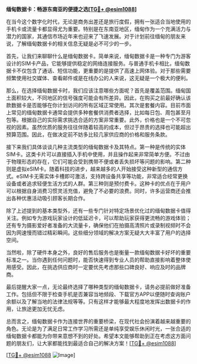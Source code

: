 **缅甸数据卡：畅游东南亚的便捷之选[[TG💪+ @esim1088](https://t.me/s/esim1088)]**

在当今这个数字化时代，无论是商务出差还是旅行度假，拥有一张适合当地使用的手机卡或流量卡都显得尤为重要。特别是在东南亚地区，缅甸作为一个充满活力与潜力的国家，其通信市场近年来也迎来了飞速发展。对于计划前往缅甸的朋友来说，了解缅甸数据卡的相关信息无疑是必不可少的一步。

首先，让我们来聊聊什么是缅甸数据卡。简单来说，缅甸数据卡是一种专门为游客设计的SIM卡产品，它能够提供稳定的网络连接服务。与普通手机卡相比，缅甸数据卡不仅包含了通话、短信功能，更重要的是提供了高速上网体验。对于那些需要频繁使用社交媒体、查看邮件或是在线办公的人来说，这无疑是一个极大的便利。

那么，在选择缅甸数据卡时，我们应该注意哪些方面呢？首先是覆盖范围。缅甸国土面积较大，不同地区的信号强度可能会有所差异。因此，在购买之前最好确认该款数据卡是否能够在你计划访问的所有区域正常使用。其次是套餐内容。目前市面上常见的缅甸数据卡通常会提供多种套餐供消费者选择，比如每日包、周包甚至月包等。根据自己的实际需求挑选合适的方案非常重要。此外，价格也是一个不可忽视的因素。虽然优质的服务往往伴随着较高的成本，但过于昂贵的选择也可能超出预算范围。因此，在做决定前不妨多比较几家供应商的价格和服务条款。

接下来我们具体谈谈几种主流类型的缅甸数据卡及其特点。第一种是传统的实体SIM卡。这类卡片可以直接插入手机中使用，并且操作起来非常简单方便。不过由于物理形态的存在，它们可能会受到携带不便或者丢失损坏等问题的影响。第二种则是虚拟eSIM卡。随着科技的进步，越来越多的人开始接受这种新型的通信方式。eSIM卡无需实体卡槽即可激活，支持跨设备共享等功能，非常适合经常更换设备或者追求轻便生活方式的人群。第三种则是预付费卡。这种卡的优点在于用户可以根据自身消费习惯灵活充值，避免了不必要的浪费。同时，许多运营商还会推出各种优惠活动吸引顾客长期合作。

除了上述提到的基本类型外，还有一些专门针对特定场景优化过的缅甸数据卡值得关注。例如专为游戏玩家设计的低延迟卡，可以帮助玩家获得更流畅的游戏体验；还有专为摄影爱好者准备的大流量卡，确保他们在拍摄高清照片或录制视频时不会因为网速慢而错过精彩瞬间。这些细分领域的解决方案无疑大大丰富了用户的选择空间。

当然啦，除了硬件本身之外，良好的售后服务也是衡量一款缅甸数据卡好坏的重要标准之一。当你遇到任何问题时，能否快速得到专业人员的帮助直接影响着整体使用感受。因此，在挑选供应商时一定要优先考虑那些口碑良好、响应及时的品牌商。

最后提醒大家一点，无论最终选择了哪种类型的缅甸数据卡，请务必提前做好准备工作。包括但不限于检查手机是否兼容当地频段、下载官方APP以便随时查询账户余额以及了解当地的法律法规等等。只有这样才能够最大程度地发挥出数据卡的作用，让旅途更加无忧无虑。

总而言之，缅甸数据卡作为连接世界的重要桥梁，在现代社会扮演着越来越重要的角色。无论是为了满足日常工作学习所需还是单纯享受娱乐休闲时光，一张合适的缅甸数据卡都能为你带来意想不到的好处。希望本文能够帮助到正在考虑这方面问题的朋友们，让大家都能找到最适合自己的解决方案！[[TG💪+ @esim1088](https://t.me/s/esim1088)]

[[TG💪+ @esim1088](https://t.me/s/esim1088) ![Image](https://i.postimg.cc/4NQfJmqS/Snipaste-2025-05-13-00-14-12.png)]